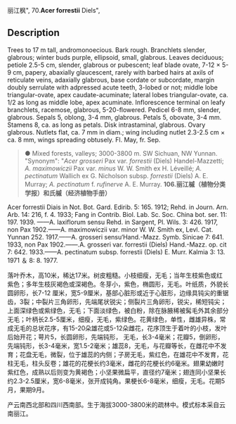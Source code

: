 丽江枫",
70.**Acer forrestii** Diels",

## Description
Trees to 17 m tall, andromonoecious. Bark rough. Branchlets slender, glabrous; winter buds purple, ellipsoid, small, glabrous. Leaves deciduous; petiole 2.5-5 cm, slender, glabrous or pubescent; leaf blade ovate, 7-12 × 5-9 cm, papery, abaxially glaucescent, rarely with barbed hairs at axils of reticulate veins, adaxially glabrous, base cordate or subcordate, margin doubly serrulate with adpressed acute teeth, 3-lobed or not; middle lobe triangular-ovate, apex caudate-acuminate; lateral lobes triangular-ovate, ca. 1/2 as long as middle lobe, apex acuminate. Inflorescence terminal on leafy branchlets, racemose, glabrous, 5-20-flowered. Pedicel 6-8 mm, slender, glabrous. Sepals 5, oblong, 3-4 mm, glabrous. Petals 5, obovate, 3-4 mm. Stamens 8, ca. as long as petals. Disk intrastaminal, glabrous. Ovary glabrous. Nutlets flat, ca. 7 mm in diam.; wing including nutlet 2.3-2.5 cm × ca. 8 mm, wings spreading obtusely. Fl. May, fr. Sep.

> ● Mixed forests, valleys; 3000-3800 m. SW Sichuan, NW Yunnan.
  "Synonym": "*Acer grosseri* Pax var. *forrestii* (Diels) Handel-Mazzetti; *A. maximowiczii* Pax var. *minus* W. W. Smith ex H. Léveillé; *A. pectinatum* Wallich ex G. Nicholson subsp. *forrestii* (Diels) A. E. Murray; *A. pectinatum* f. *rufinerve* A. E. Murray.
**106.丽江槭（植物分类学报）和氏槭（经济植物手册）**

Acer forrestii Diais in Not. Bot. Gard. Edirib. 5: 165. 1912; Rehd. in Journ. Arn. Arb. 14: 216, f. 4. 1933; Fang in Contrib. Biol. Lab. Sc. Soc. China bot. ser. 11: 197. 1939. ——A. laxiflorum sensu Rehd. in Sargent, Pl. Wils. 3: 426. 1917, non Pax 1902.——A. maximowiczii var. minor W. W. Smith ex, Levl. Cat. Yunnan 252. 1917.——A. grosseri sensu‘Hand.-Mazz. Symb. Sinicae 7: 641. 1933, non Pax 1902.——.A. grosseri var. forrestii (Diels) Hand.-Mazz. op. cit 7: 642. 1933.——A. pectinatum subsp. forrestii (Diels) E. Murr. Kalmia 3: 13. 1971 ＆ 8: 8. 1977.

落叶乔木，高10米，稀达17米。树皮粗糙。小枝细瘦，无毛；当年生枝紫色或红紫色；多年生枝灰褐色或深褐色。冬芽小，紫色，椭圆形，无毛。叶纸质，外貌长圆卵形，长7-12 厘米，宽5-9厘米，基部心脏形或近于心脏形，边缘具钝尖的重锯齿，3裂；中裂片三角卵形，先端尾状锐尖；侧裂片三角卵形，锐尖，稀短钝尖；上面深绿色或紫绿色，无毛；下面淡绿色，被白粉，除在脉腋稀被髯毛外其余部分无毛；叶柄长2.5-5厘米，细瘦，无毛，紫绿色。花黄绿色，单性，雌雄异株，常成无毛的总状花序，有15-20朵雄花或5-12朵雌花，花序顶生于着叶的小枝，发叶后始开花；萼片5，长圆卵形，先端钝形， 无毛，长3-4毫米；花瓣5，倒卵形，先端钝形，长3-4毫米，宽1.5-2毫米；雄蕊8，无毛，与花瓣等长，在雌花中不发育；花盘无毛，微裂，位于雄蕊的内侧；子房无毛，紫红色，在雄花中不发育，花柱无毛，柱头反卷；雄花的花梗长约3毫米，雌花的花梗长约6毫米。翅果幼嫩时紫红色，成熟以后则变为黄褐色；小坚果微扁平，直径约7毫米；翅连同小坚果长约2.3-2.5厘米，宽6-8毫米，张开成钝角。果梗长6-8毫米，细瘦，无毛。花期5月，果期9月。

产云南西北部和四川西南部。生于海拔3000-3800米的疏林中。模式标本采自云南丽江。
